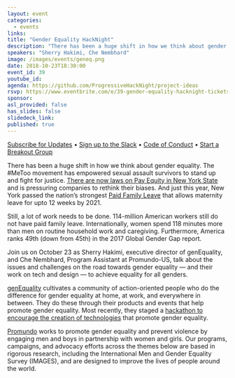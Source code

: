 ```yaml
---
layout: event
categories:
  - events
links:
title: "Gender Equality HackNight"
description: "There has been a huge shift in how we think about gender equality. However, a lot of work still needs to be done."
speakers: "Sherry Hakimi, Che Nembhard"
image: /images/events/geneq.png
date: 2018-10-23T18:30:00
event_id: 39
youtube_id:
agenda: https://github.com/ProgressiveHackNight/project-ideas
rsvp: https://www.eventbrite.com/e/39-gender-equality-hacknight-tickets-51555475816
sponsor:
asl_provided: false
has_slides: false
slidedeck_link:
published: true
---
```



[Subscribe for Updates](https://proghacknight.us16.list-manage.com/subscribe?u=597c1a32f8812c62dfc1126f5&id=90e62cddff) • [Sign up to the Slack](https://join.slack.com/t/progressivehacknight/shared_invite/enQtMjY4MTkyMzg4OTYxLWU2MGRiZTMwY2NkZDk2ZmJhZDA3NDc5MjAxOWI1MTM1ZjRkYjJmODFkYTc4ZjQzMTJiNTNhNGJiZTEwZjQ0OWQ) • [Code of Conduct](http://www.progressivehacknight.org/culture/2017/07/01/code-of-conduct.html)  • [Start a Breakout Group](https://github.com/ProgressiveHackNight/project-ideas)


There has been a huge shift in how we think about gender equality. The #MeToo movement has empowered sexual assault survivors to stand up and fight for justice. [There are now laws on Pay Equity in New York State](https://labor.ny.gov/formsdocs/factsheets/pdfs/p828.pdf) and is pressuring companies to rethink their biases. And just this year, New York passed the nation’s strongest [Paid Family Leave](https://paidfamilyleave.ny.gov/) that allows maternity leave for upto 12 weeks by 2021.

Still, a lot of work needs to be done. 114-million American workers still do not have paid family leave. Internationally, women spend 118 minutes more than men on routine household work and caregiving. Furthermore, America ranks 49th (down from 45th) in the 2017 Global Gender Gap report.

Join us on October 23 as Sherry Hakimi, executive director of genEquality, and Che Nembhard, Program Assistant at Promundo-US, talk about the issues and challenges on the road towards gender equality — and their work on tech and design — to achieve equality for all genders.

[genEquality](https://www.genequality.org/) cultivates a community of action-oriented people who do the difference for gender equality at home, at work, and everywhere in between. They do these through their products and events that help promote gender equality. Most recently, they staged a [hackathon to encourage the creation of technologies](https://www.genequality.org/hackathon/) that promote gender equality.

[Promundo](https://promundoglobal.org/) works to promote gender equality and prevent violence by engaging men and boys in partnership with women and girls. Our programs, campaigns, and advocacy efforts across the themes below are based in rigorous research, including the International Men and Gender Equality Survey (IMAGES), and are designed to improve the lives of people around the world.
